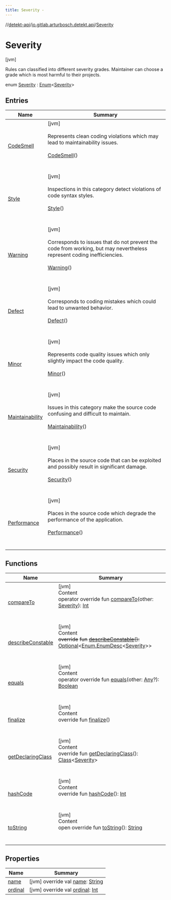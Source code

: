 ```yaml
---
title: Severity -
---
```

//[detekt-api](../../index.md)/[io.gitlab.arturbosch.detekt.api](../index.md)/[Severity](index.md)



# Severity  
 [jvm] 

Rules can classified into different severity grades. Maintainer can choose a grade which is most harmful to their projects.

enum [Severity](index.md) : [Enum](https://kotlinlang.org/api/latest/jvm/stdlib/kotlin/-enum/index.html)<[Severity](index.md)>    


## Entries  
  
|  Name|  Summary| 
|---|---|
| [CodeSmell](-code-smell/index.md)|  [jvm] <br><br>Represents clean coding violations which may lead to maintainability issues.<br><br>[CodeSmell](-code-smell/index.md)()  <br>  <br>   <br>
| [Style](-style/index.md)|  [jvm] <br><br>Inspections in this category detect violations of code syntax styles.<br><br>[Style](-style/index.md)()  <br>  <br>   <br>
| [Warning](-warning/index.md)|  [jvm] <br><br>Corresponds to issues that do not prevent the code from working, but may nevertheless represent coding inefficiencies.<br><br>[Warning](-warning/index.md)()  <br>  <br>   <br>
| [Defect](-defect/index.md)|  [jvm] <br><br>Corresponds to coding mistakes which could lead to unwanted behavior.<br><br>[Defect](-defect/index.md)()  <br>  <br>   <br>
| [Minor](-minor/index.md)|  [jvm] <br><br>Represents code quality issues which only slightly impact the code quality.<br><br>[Minor](-minor/index.md)()  <br>  <br>   <br>
| [Maintainability](-maintainability/index.md)|  [jvm] <br><br>Issues in this category make the source code confusing and difficult to maintain.<br><br>[Maintainability](-maintainability/index.md)()  <br>  <br>   <br>
| [Security](-security/index.md)|  [jvm] <br><br>Places in the source code that can be exploited and possibly result in significant damage.<br><br>[Security](-security/index.md)()  <br>  <br>   <br>
| [Performance](-performance/index.md)|  [jvm] <br><br>Places in the source code which degrade the performance of the application.<br><br>[Performance](-performance/index.md)()  <br>  <br>   <br>


## Functions  
  
|  Name|  Summary| 
|---|---|
| [compareTo](-performance/index.md#kotlin/Enum/compareTo/#io.gitlab.arturbosch.detekt.api.Severity/PointingToDeclaration/)| [jvm]  <br>Content  <br>operator override fun [compareTo](-performance/index.md#kotlin/Enum/compareTo/#io.gitlab.arturbosch.detekt.api.Severity/PointingToDeclaration/)(other: [Severity](index.md)): [Int](https://kotlinlang.org/api/latest/jvm/stdlib/kotlin/-int/index.html)  <br><br><br>
| [describeConstable](-performance/index.md#kotlin/Enum/describeConstable/#/PointingToDeclaration/)| [jvm]  <br>Content  <br>~~override~~ ~~fun~~ [~~describeConstable~~](-performance/index.md#kotlin/Enum/describeConstable/#/PointingToDeclaration/)~~(~~~~)~~~~:~~ [Optional](https://docs.oracle.com/javase/8/docs/api/java/util/Optional.html)<[Enum.EnumDesc](https://docs.oracle.com/javase/8/docs/api/java/lang/Enum.EnumDesc.html)<[Severity](index.md)>>  <br><br><br>
| [equals](-performance/index.md#kotlin/Enum/equals/#kotlin.Any?/PointingToDeclaration/)| [jvm]  <br>Content  <br>operator override fun [equals](-performance/index.md#kotlin/Enum/equals/#kotlin.Any?/PointingToDeclaration/)(other: [Any](https://kotlinlang.org/api/latest/jvm/stdlib/kotlin/-any/index.html)?): [Boolean](https://kotlinlang.org/api/latest/jvm/stdlib/kotlin/-boolean/index.html)  <br><br><br>
| [finalize](-performance/index.md#kotlin/Enum/finalize/#/PointingToDeclaration/)| [jvm]  <br>Content  <br>override fun [finalize](-performance/index.md#kotlin/Enum/finalize/#/PointingToDeclaration/)()  <br><br><br>
| [getDeclaringClass](-performance/index.md#kotlin/Enum/getDeclaringClass/#/PointingToDeclaration/)| [jvm]  <br>Content  <br>override fun [getDeclaringClass](-performance/index.md#kotlin/Enum/getDeclaringClass/#/PointingToDeclaration/)(): [Class](https://docs.oracle.com/javase/8/docs/api/java/lang/Class.html)<[Severity](index.md)>  <br><br><br>
| [hashCode](-performance/index.md#kotlin/Enum/hashCode/#/PointingToDeclaration/)| [jvm]  <br>Content  <br>override fun [hashCode](-performance/index.md#kotlin/Enum/hashCode/#/PointingToDeclaration/)(): [Int](https://kotlinlang.org/api/latest/jvm/stdlib/kotlin/-int/index.html)  <br><br><br>
| [toString](-performance/index.md#kotlin/Enum/toString/#/PointingToDeclaration/)| [jvm]  <br>Content  <br>open override fun [toString](-performance/index.md#kotlin/Enum/toString/#/PointingToDeclaration/)(): [String](https://kotlinlang.org/api/latest/jvm/stdlib/kotlin/-string/index.html)  <br><br><br>


## Properties  
  
|  Name|  Summary| 
|---|---|
| [name](index.md#io.gitlab.arturbosch.detekt.api/Severity/name/#/PointingToDeclaration/)|  [jvm] override val [name](index.md#io.gitlab.arturbosch.detekt.api/Severity/name/#/PointingToDeclaration/): [String](https://kotlinlang.org/api/latest/jvm/stdlib/kotlin/-string/index.html)   <br>
| [ordinal](index.md#io.gitlab.arturbosch.detekt.api/Severity/ordinal/#/PointingToDeclaration/)|  [jvm] override val [ordinal](index.md#io.gitlab.arturbosch.detekt.api/Severity/ordinal/#/PointingToDeclaration/): [Int](https://kotlinlang.org/api/latest/jvm/stdlib/kotlin/-int/index.html)   <br>

